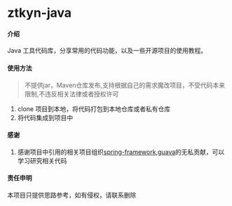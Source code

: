 # ztkyn-java

#### 介绍
Java 工具代码库，分享常用的代码功能，以及一些开源项目的使用教程。

#### 使用方法
> 不提供jar，Maven仓库发布,支持根据自己的需求魔改项目，不受代码本来限制,不违反相关法律或者授权许可
1. clone 项目到本地，将代码打包到本地仓库或者私有仓库
2. 将代码集成到项目中

#### 感谢
1. 感谢项目中引用的相关项目组织[spring-framework](https://github.com/spring-projects/spring-framework),[guava](https://github.com/google/guava)的无私贡献，可以学习研究相关代码

#### 责任申明
本项目只提供思路参考，如有侵权，请联系删除
